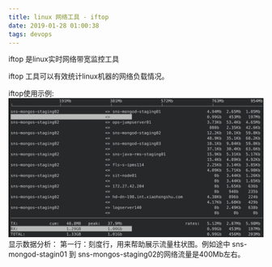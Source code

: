 ```yaml
---
title: linux 网络工具 - iftop
date: 2019-01-28 01:00:38
tags: devops
---
```


iftop 是linux实时网络带宽监控工具

iftop 工具可以有效统计linux机器的网络负载情况。

<!-- more -->

iftop使用示例:
![iftop-w50](/images/iftop.png)
显示数据分析：
第一行：刻度行，用来帮助展示流量柱状图。例如途中 sns-mongod-stagin01 到 sns-mongos-staging02的网络流量是400Mb左右。
